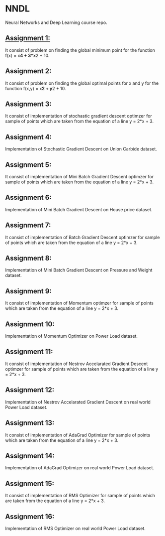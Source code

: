 # NNDL
Neural Networks and Deep Learning course repo.
## [Assignment 1:](https://github.com/Sheshipal/NNDL/tree/main/Assignment%2001)
It consist of problem on finding the global minimum point for the function f(x) = x**4 + 3*x**2 + 10.
## Assignment 2:
It consist of problem on finding the global optimal points for x and y for the function f(x,y) = x**2 + y**2 + 10.
## Assignment 3:
It consist of implementation of stochastic gradient descent optimzer for sample of points which are taken from the equation of a line y = 2*x + 3.
## Assignment 4:
Implementation of Stochastic Gradient Descent on Union Carbide dataset.
## Assignment 5:
It consist of implementation of Mini Batch Gradient Descent optimzer for sample of points which are taken from the equation of a line y = 2*x + 3.
## Assignment 6:
Implementation of Mini Batch Gradient Descent on House price dataset.
## Assignment 7:
It consist of implementation of Batch Gradient Descent optimzer for sample of points which are taken from the equation of a line y = 2*x + 3.
## Assignment 8:
Implementation of Mini Batch Gradient Descent on Pressure and Weight dataset.
## Assignment 9:
It consist of implementation of Momentum optimzer for sample of points which are taken from the equation of a line y = 2*x + 3.
## Assignment 10:
Implementation of Momentum Optimizer on Power Load dataset.
## Assignment 11:
It consist of implementation of Nestrov Accelarated Gradient Descent optimzer for sample of points which are taken from the equation of a line y = 2*x + 3.
## Assignment 12:
Implementation of Nestrov Accelarated Gradient Descent on real world Power Load dataset.
## Assignment 13:
It consist of implementation of AdaGrad Optimizer for sample of points which are taken from the equation of a line y = 2*x + 3.
## Assignment 14:
Implementation of AdaGrad Optimizer on real world Power Load dataset.
## Assignment 15:
It consist of implementation of RMS Optimizer for sample of points which are taken from the equation of a line y = 2*x + 3.
## Assignment 16:
Implementation of RMS Optimizer on real world Power Load dataset.
